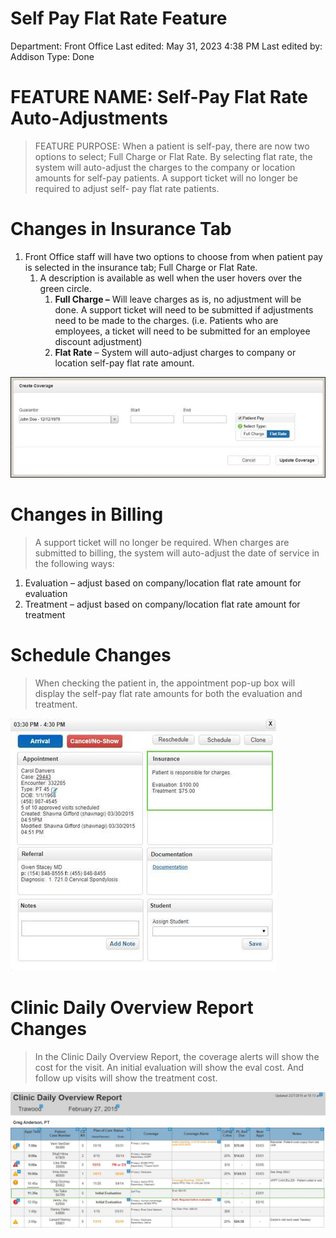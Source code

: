# Self Pay Flat Rate Feature

Department: Front Office
Last edited: May 31, 2023 4:38 PM
Last edited by: Addison
Type: Done

# FEATURE NAME: Self-Pay Flat Rate Auto-Adjustments

> FEATURE PURPOSE: When a patient is self-pay, there are now two options to select; Full Charge or Flat Rate. By selecting flat rate, the system will auto-adjust the charges to the company or location amounts for self-pay patients. A support ticket will no longer be required to adjust self- pay flat rate patients.
> 

# Changes in Insurance Tab

1. Front Office staff will have two options to choose from when patient pay is selected in the insurance tab; Full Charge or Flat Rate.
    1. A description is available as well when the user hovers over the green circle.
        1. **Full Charge –** Will leave charges as is, no adjustment will be done. A support ticket will need to be submitted if adjustments need to be made to the charges. (i.e. Patients who are employees, a ticket will need to be submitted for an employee discount adjustment)
        2. **Flat Rate** – System will auto-adjust charges to company or location self-pay flat rate amount.

![Self%20Pay%20Flat%20Rate%20Feature%203a7a239809da4e7989c3c07a02fce154/image2.jpeg](Self%20Pay%20Flat%20Rate%20Feature%203a7a239809da4e7989c3c07a02fce154/image2.jpeg)

# Changes in Billing

> A support ticket will no longer be required. When charges are submitted to billing, the system will auto-adjust the date of service in the following ways:
> 
1. Evaluation – adjust based on company/location flat rate amount for evaluation
2. Treatment – adjust based on company/location flat rate amount for treatment

# Schedule Changes

> When checking the patient in, the appointment pop-up box will display the self-pay flat rate amounts for both the evaluation and treatment.
> 

![Self%20Pay%20Flat%20Rate%20Feature%203a7a239809da4e7989c3c07a02fce154/image3.jpeg](Self%20Pay%20Flat%20Rate%20Feature%203a7a239809da4e7989c3c07a02fce154/image3.jpeg)

# Clinic Daily Overview Report Changes

> In the Clinic Daily Overview Report, the coverage alerts will show the cost for the visit. An initial evaluation will show the eval cost. And follow up visits will show the treatment cost.
> 

![Self%20Pay%20Flat%20Rate%20Feature%203a7a239809da4e7989c3c07a02fce154/image4.jpeg](Self%20Pay%20Flat%20Rate%20Feature%203a7a239809da4e7989c3c07a02fce154/image4.jpeg)
